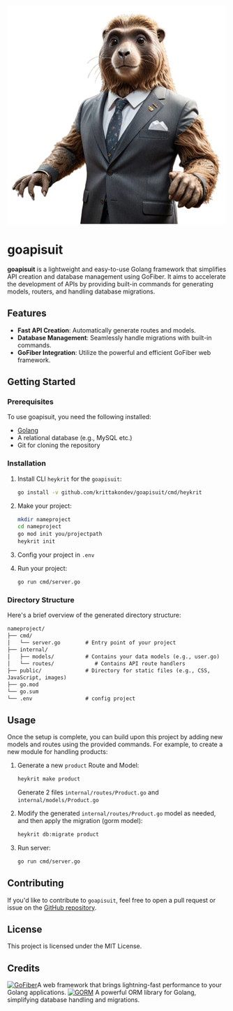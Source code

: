 [![Project Logo](logo.png)](https://github.com/krittakondev/goapisuit)

# goapisuit

**goapisuit** is a lightweight and easy-to-use Golang framework that simplifies API creation and database management using GoFiber. It aims to accelerate the development of APIs by providing built-in commands for generating models, routers, and handling database migrations.

## Features

- **Fast API Creation**: Automatically generate routes and models.
- **Database Management**: Seamlessly handle migrations with built-in commands.
- **GoFiber Integration**: Utilize the powerful and efficient GoFiber web framework.

## Getting Started

### Prerequisites

To use goapisuit, you need the following installed:

- [Golang](https://golang.org/dl/)
- A relational database (e.g., MySQL etc.)
- Git for cloning the repository

### Installation

1. Install CLI `heykrit` for the `goapisuit`:

   ```bash
   go install -v github.com/krittakondev/goapisuit/cmd/heykrit
   ```
2. Make your project:

   ```bash
   mkdir nameproject
   cd nameproject
   go mod init you/projectpath
   heykrit init
   ```
3. Config your project in `.env`

4. Run your project:

   ```bash
   go run cmd/server.go
   ```

### Directory Structure

Here's a brief overview of the generated directory structure:

```
nameproject/
├── cmd/
│   └── server.go        # Entry point of your project
├── internal/
│   ├── models/          # Contains your data models (e.g., user.go)
│   └── routes/             # Contains API route handlers
├── public/              # Directory for static files (e.g., CSS, JavaScript, images)
├── go.mod
└── go.sum
└── .env                 # config project

```

## Usage

Once the setup is complete, you can build upon this project by adding new models and routes using the provided commands. For example, to create a new module for handling products:


1. Generate a new `product` Route and Model:

   ```bash
   heykrit make product
   ```
   Generate 2 files `internal/routes/Product.go` and `internal/models/Product.go`

2. Modify the generated `internal/routes/Product.go` model as needed, and then apply the migration (gorm model):

   ```bash
   heykrit db:migrate product
   ```
3. Run server:

   ```bash
   go run cmd/server.go
   ```

## Contributing

If you'd like to contribute to `goapisuit`, feel free to open a pull request or issue on the [GitHub repository](https://github.com/krittakondev/goapisuit).

## License

This project is licensed under the MIT License.

## Credits

[![GoFiber](https://img.shields.io/badge/GoFiber-API_Framework-blue)](https://gofiber.io/)A web framework that brings lightning-fast performance to your Golang applications.
[![GORM](https://img.shields.io/badge/GORM-ORM_Library-lightgrey)](https://gorm.io/) 
A powerful ORM library for Golang, simplifying database handling and migrations.
